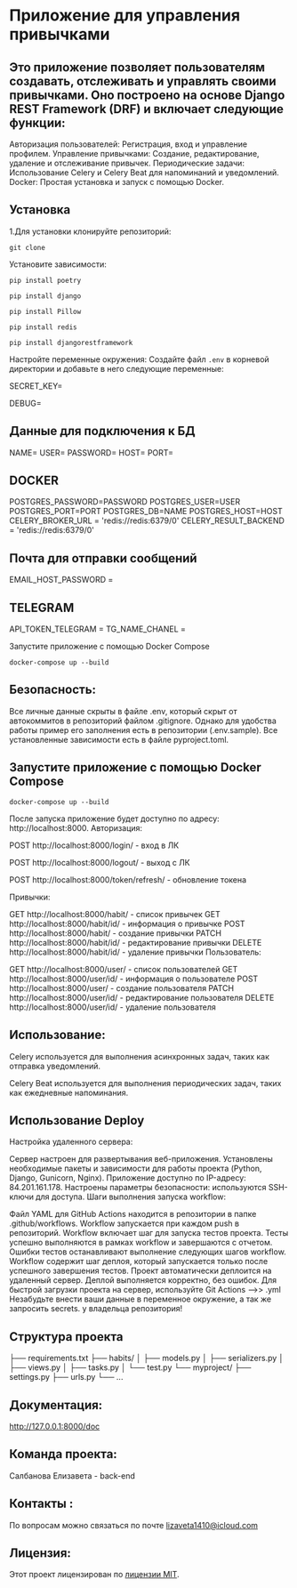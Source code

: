 # Приложение для управления привычками

## Это приложение позволяет пользователям создавать, отслеживать и управлять своими привычками. Оно построено на основе Django REST Framework (DRF) и включает следующие функции:

Авторизация пользователей: Регистрация, вход и управление профилем.
Управление привычками: Создание, редактирование, удаление и отслеживание привычек.
Периодические задачи: Использование Celery и Celery Beat для напоминаний и уведомлений.
Docker: Простая установка и запуск с помощью Docker.

## Установка
1.Для установки клонируйте репозиторий:
```
git clone
```
Установите зависимости:
```
pip install poetry

pip install django

pip install Pillow

pip install redis

pip install djangorestframework
```
Настройте переменные окружения:
Создайте файл `.env` в корневой директории и добавьте в него следующие переменные:

SECRET_KEY=

DEBUG=

## Данные для подключения к БД
NAME=
USER=
PASSWORD=
HOST=
PORT=

## DOCKER
POSTGRES_PASSWORD=PASSWORD
POSTGRES_USER=USER
POSTGRES_PORT=PORT
POSTGRES_DB=NAME
POSTGRES_HOST=HOST
CELERY_BROKER_URL = 'redis://redis:6379/0'
CELERY_RESULT_BACKEND = 'redis://redis:6379/0'

## Почта для отправки сообщений
EMAIL_HOST_PASSWORD =

## TELEGRAM
API_TOKEN_TELEGRAM =
TG_NAME_CHANEL =

 Запустите приложение с помощью Docker Compose
```
docker-compose up --build
```
## Безопасность:

Все личные данные скрыты в файле .env, который скрыт от автокоммитов в репозиторий файлом .gitignore. Однако для удобства работы пример его заполнения есть в репозитории (.env.sample). Все установленные зависимости есть в файле pyproject.toml.

## Запустите приложение с помощью Docker Compose
```
docker-compose up --build
```
После запуска приложение будет доступно по адресу: http://localhost:8000.
Авторизация:

POST http://localhost:8000/login/ - вход в ЛК

POST http://localhost:8000/logout/ - выход с ЛК

POST http://localhost:8000/token/refresh/ - обновление токена

Привычки:

GET http://localhost:8000/habit/ - список привычек
GET http://localhost:8000/habit/id/ - информация о привычке
POST http://localhost:8000/habit/ - создание привычки
PATCH http://localhost:8000/habit/id/ - редактирование привычки
DELETE http://localhost:8000/habit/id/ - удаление привычки
Пользователь:

GET http://localhost:8000/user/ - список пользователей
GET http://localhost:8000/user/id/ - информация о пользователе
POST http://localhost:8000/user/ - создание пользователя
PATCH http://localhost:8000/user/id/ - редактирование пользователя
DELETE http://localhost:8000/user/id/ - удаление пользователя

## Использование:

Celery используется для выполнения асинхронных задач, таких как отправка уведомлений.

Celery Beat используется для выполнения периодических задач, таких как ежедневные напоминания.

## Использование Deploy
Настройка удаленного сервера:

Сервер настроен для развертывания веб-приложения.
Установлены необходимые пакеты и зависимости для работы проекта (Python, Django, Gunicorn, Nginx).
Приложение доступно по IP-адресу: 84.201.161.178.
Настроены параметры безопасности: используются SSH-ключи для доступа.
Шаги выполнения запуска workflow:

Файл YAML для GitHub Actions находится в репозитории в папке .github/workflows.
Workflow запускается при каждом push в репозиторий.
Workflow включает шаг для запуска тестов проекта.
Тесты успешно выполняются в рамках workflow и завершаются с отчетом.
Ошибки тестов останавливают выполнение следующих шагов workflow.
Workflow содержит шаг деплоя, который запускается только после успешного завершения тестов.
Проект автоматически деплоится на удаленный сервер.
Деплой выполняется корректно, без ошибок.
Для быстрой загрузки проекта на сервер, используйте Git Actions -->> .yml
Незабудьте внести ваши данные в переменное окружение, а так же запросить secrets. у владельца репозитория!
## Структура проекта
├── requirements.txt
├── habits/
│   ├── models.py
│   ├── serializers.py
│   ├── views.py
│   ├── tasks.py
│   └── test.py
└── myproject/
    ├── settings.py
    ├── urls.py
    └── ...

## Документация:
http://127.0.0.1:8000/doc

## Команда проекта:
Салбанова Елизавета - back-end 

## Контакты :
По вопросам можно связаться по почте lizaveta1410@icloud.com

## Лицензия:
Этот проект лицензирован по [лицензии MIT](LICENSE).